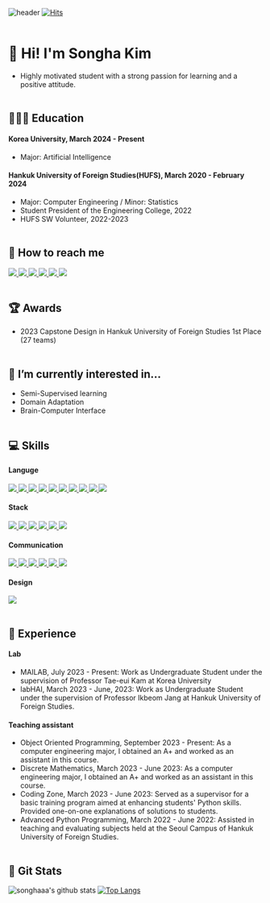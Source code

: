 ![header](https://capsule-render.vercel.app/api?type=waving&color=auto&height=250&section=header&text=Hi%20there👋🏻%20I'm%20songhaaa.&fontAlign=65&fontAlignY=40&fontSize=50&fontColor=927A78&animation=twinkling)
[![Hits](https://hits.seeyoufarm.com/api/count/incr/badge.svg?url=https%3A%2F%2Fgithub.com%2Fsonghaaa%2Fhit-counter&count_bg=%23CCB2F4&title_bg=%23555555&icon=&icon_color=%23FFFFFF&title=hits&edge_flat=false)](https://hits.seeyoufarm.com)
<br/><br/>
# 🐯 Hi! I'm Songha Kim
- Highly motivated student with a strong passion for learning and a positive attitude.
<br/><br/>

## 👩🏻‍🎓 Education
#### Korea University, March 2024 - Present
- Major: Artificial Intelligence
#### Hankuk University of Foreign Studies(HUFS), March 2020 - February 2024
- Major: Computer Engineering / Minor: Statistics
- Student President of the Engineering College, 2022
- HUFS SW Volunteer, 2022-2023
<br/><br/>

## 💌 How to reach me
<a href="https://img.shields.io/badge/thdgk0513@gmail.com-EA4335">
  <img src="https://img.shields.io/badge/thdgk0513@gmail.com-EA4335?style=flat-square&logo=gmail&logoColor=white&link=thdgk0513@gmail.com"/>
</a>
<a href="https://img.shields.io/badge/thdgk0513@naver.com-03C75A">
  <img src="https://img.shields.io/badge/thdgk0513@naver.com-03C75A?style=flat-square&logo=naver&logoColor=white&link=thdgk0513@naver.com"/>
</a>
<a href="https://www.instagram.com/songhaaa__/">
  <img src="https://img.shields.io/badge/Instagram-E4405F?style=flat-square&logo=instagram&logoColor=white&link=https://www.instagram.com/songhaaa__/"/>
</a>
<a href="https://www.linkedin.com/in/songhaaakim/">
  <img src="https://img.shields.io/badge/LinkedIn-0A66C2?style=flat-square&logo=linkedin&logoColor=white&link=https://www.linkedin.com/in/songhaaakim/"/>
</a>
<a href="https://velog.io/@songhaaa">
  <img src="https://img.shields.io/badge/Velog-11B48A?style=flat-square&logo=Vimeo&logoColor=white&link=https://velog.io/@songhaaa"/>
</a>
<a href="https://github.com/songhaaa">
  <img src="https://img.shields.io/badge/GitHub-181717?style=flat-square&logo=github&logoColor=white&link=https://github.com/songhaaa"/>
</a>
<br/><br/>

## 🏆 Awards
- 2023 Capstone Design in Hankuk University of Foreign Studies 1st Place (27 teams)
<br/><br/>

## 🌱 I’m currently interested in...
- Semi-Supervised learning
- Domain Adaptation
- Brain-Computer Interface
<br/><br/>

## 💻 Skills
#### Languge
<a href="https://img.shields.io/badge/Python-3776AB">
  <img src="https://img.shields.io/badge/Python-3776AB?style=flat-square&logo=python&logoColor=white&link=https://github.com/songhaaa"/>
</a> 
<a href="https://img.shields.io/badge/C-A8B9CC">
  <img src="https://img.shields.io/badge/C-A8B9CC?style=flat-square&logo=c&logoColor=white&link=https://github.com/songhaaa"/>
</a>
<a href="https://img.shields.io/badge/C++-00599C">
  <img src="https://img.shields.io/badge/C++-00599C?style=flat-square&logo=cplusplus&logoColor=white&link=https://github.com/songhaaa"/>
</a>
<a href="">
  <img src="https://img.shields.io/badge/Java-008B8B?style=flat-square&logo=&logoColor=white"/>
</a>
<a href="">
  <img src="https://img.shields.io/badge/SAS-4682B4?style=flat-square&logo=sas&logoColor=white"/>
</a>
<a href="https://img.shields.io/badge/R-276DC3">
  <img src="https://img.shields.io/badge/R-276DC3?style=flat-square&logo=r&logoColor=white"/>
</a>
<a href="https://img.shields.io/badge/MySQL-4479A1">
  <img src="https://img.shields.io/badge/MySQL-4479A1?style=flat-square&logo=mysql&logoColor=white"/>
</a>
<a href="https://img.shields.io/badge/HTML5-E34F26">
  <img src="https://img.shields.io/badge/HTML5-E34F26?style=flat-square&logo=html5&logoColor=white"/>
</a>
<a href="https://img.shields.io/badge/CSS3-1572B6">
  <img src="https://img.shields.io/badge/CSS3-1572B6?style=flat-square&logo=css3&logoColor=white"/>
</a>
<a href="https://img.shields.io/badge/JavaScript-F7DF1E">
  <img src="https://img.shields.io/badge/JavaScript-F7DF1E?style=flat-square&logo=javascript&logoColor=white"/>
</a>

#### Stack
<a href="https://img.shields.io/badge/Tensorflow-FF6F00">
  <img src="https://img.shields.io/badge/Tensorflow-FF6F00?style=flat-square&logo=tensorflow&logoColor=white"/>
</a>
<a href="https://img.shields.io/badge/Pytorch-EE4C2C">
  <img src="https://img.shields.io/badge/Pytorch-EE4C2C?style=flat-square&logo=pytorch&logoColor=white"/>
</a>
<a href="https://img.shields.io/badge/Arduino-00878F">
  <img src="https://img.shields.io/badge/Arduino-00878F?style=flat-square&logo=arduino&logoColor=white"/>
</a>
<a href="https://img.shields.io/badge/Linux-FCC624">
  <img src="https://img.shields.io/badge/Linux-FCC624?style=flat-square&logo=linux&logoColor=white"/>
</a>
<a href="https://img.shields.io/badge/Jupyter-F37626">
  <img src="https://img.shields.io/badge/Jupyter-F37626?style=flat-square&logo=jupyter&logoColor=white"/>
</a>
<a href="https://img.shields.io/badge/PyCharm-000000">
  <img src="https://img.shields.io/badge/PyCharm-000000?style=flat-square&logo=pycharm&logoColor=white"/>
</a>

#### Communication
<a href="https://github.com/songhaaa">
  <img src="https://img.shields.io/badge/GitHub-181717?style=flat-square&logo=github&logoColor=white&link=https://github.com/songhaaa"/>
</a>
<a href="https://img.shields.io/badge/Slack-4A154B">
  <img src="https://img.shields.io/badge/Slack-4A154B?style=flat-square&logo=slack&logoColor=white"/>
</a>
<a href="https://img.shields.io/badge/Notion-000000">
  <img src="https://img.shields.io/badge/Notion-000000?style=flat-square&logo=notion&logoColor=white"/>
</a>
<a href="https://img.shields.io/badge/Discord-5865F2">
  <img src="https://img.shields.io/badge/Discord-5865F2?style=flat-square&logo=discord&logoColor=white"/>
</a>
<a href="https://img.shields.io/badge/Google Drive-4285F4">
  <img src="https://img.shields.io/badge/Google Drive-4285F4?style=flat-square&logo=googledrive&logoColor=white"/>
</a>
<a href="https://img.shields.io/badge/Google Meet-00897B">
  <img src="https://img.shields.io/badge/Google Meet-00897B?style=flat-square&logo=googlemeet&logoColor=white"/>
</a>

#### Design
<a href="https://img.shields.io/badge/Figma-F24E1E">
  <img src="https://img.shields.io/badge/Figma-F24E1E?style=flat-square&logo=figma&logoColor=white"/>
</a>
<br/><br/>


## 🔭 Experience
#### Lab
- MAILAB,  July 2023 - Present: Work as Undergraduate Student under the supervision of Professor Tae-eui Kam at Korea University
- labHAI, March 2023 - June, 2023: Work as Undergraduate Student under the supervision of Professor Ikbeom Jang  at Hankuk University of Foreign Studies.
#### Teaching assistant
- Object Oriented Programming, September 2023 - Present: As a computer engineering major, I obtained an A+ and worked as an assistant in this course.
- Discrete Mathematics, March 2023 - June 2023: As a computer engineering major, I obtained an A+ and worked as an assistant in this course.
- Coding Zone, March 2023 - June 2023: Served as a supervisor for a basic training program aimed at enhancing students' Python skills. Provided one-on-one explanations of solutions to students.
- Advanced Python Programming, March 2022 - June 2022: Assisted in teaching and evaluating subjects held at the Seoul Campus of Hankuk University of Foreign Studies.
<br/><br/>

## 🎯 Git Stats
![songhaaa's github stats](https://github-readme-stats.vercel.app/api?username=songhaaa&show=reviews,prs_merged,prs_merged_percentage_icons=true) [![Top Langs](https://github-readme-stats.vercel.app/api/top-langs/?username=songhaaa)](https://github.com/anuraghazra/github-readme-stats)

<!--
**songhaaa/songhaaa** is a ✨ _special_ ✨ repository because its `README.md` (this file) appears on your GitHub profile.

Here are some ideas to get you started:

- 🔭 I’m currently working on ...
- 🌱 I’m currently learning ...
- 👯 I’m looking to collaborate on ...
- 🤔 I’m looking for help with ...
- 💬 Ask me about ...
- 📫 How to reach me: ...
- 😄 Pronouns: ...
- ⚡ Fun fact: ...
-->
